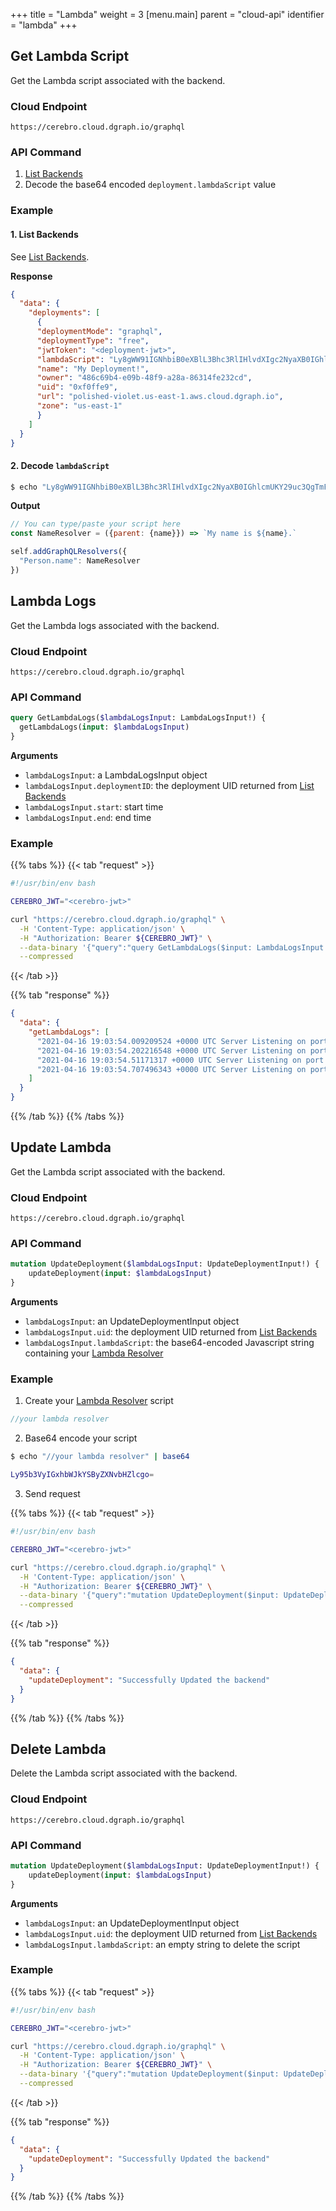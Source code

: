 +++
title = "Lambda"
weight = 3
[menu.main]
    parent = "cloud-api"
    identifier = "lambda"
+++

## Get Lambda Script

Get the Lambda script associated with the backend.

### Cloud Endpoint

```
https://cerebro.cloud.dgraph.io/graphql
```

### API Command

1. [List Backends](/cloud-api/backend#list-backends)
2. Decode the base64 encoded `deployment.lambdaScript` value

### Example

#### 1. List Backends

See [List Backends](/cloud-api/backend#list-backends).

**Response**

```json
{
  "data": {
    "deployments": [
      {
      "deploymentMode": "graphql",
      "deploymentType": "free",
      "jwtToken": "<deployment-jwt>",
      "lambdaScript": "Ly8gWW91IGNhbiB0eXBlL3Bhc3RlIHlvdXIgc2NyaXB0IGhlcmUKY29uc3QgTmFtZVJlc29sdmVyID0gKHtwYXJlbnQ6IHtuYW1lfX0pID0+IGBNeSBuYW1lIGlzICR7bmFtZX0uYAoKc2VsZi5hZGRHcmFwaFFMUmVzb2x2ZXJzKHsKICAgICJQZXJzb24ubmFtZSI6IE5hbWVSZXNvbHZlcgp9KQ==",
      "name": "My Deployment!",
      "owner": "486c69b4-e09b-48f9-a28a-86314fe232cd",
      "uid": "0xf0ffe9",
      "url": "polished-violet.us-east-1.aws.cloud.dgraph.io",
      "zone": "us-east-1"
      }
    ]
  }
}
```

#### 2. Decode `lambdaScript`

```bash
$ echo "Ly8gWW91IGNhbiB0eXBlL3Bhc3RlIHlvdXIgc2NyaXB0IGhlcmUKY29uc3QgTmFtZVJlc29sdmVyID0gKHtwYXJlbnQ6IHtuYW1lfX0pID0+IGBNeSBuYW1lIGlzICR7bmFtZX0uYAoKc2VsZi5hZGRHcmFwaFFMUmVzb2x2ZXJzKHsKICAgICJQZXJzb24ubmFtZSI6IE5hbWVSZXNvbHZlcgp9KQ==" | base64 -d
```

**Output**

```js
// You can type/paste your script here
const NameResolver = ({parent: {name}}) => `My name is ${name}.`

self.addGraphQLResolvers({
  "Person.name": NameResolver
})
```

## Lambda Logs

Get the Lambda logs associated with the backend.

### Cloud Endpoint

```
https://cerebro.cloud.dgraph.io/graphql
```

### API Command

```graphql
query GetLambdaLogs($lambdaLogsInput: LambdaLogsInput!) {
  getLambdaLogs(input: $lambdaLogsInput)
}
```

**Arguments**

* `lambdaLogsInput`: a LambdaLogsInput object
* `lambdaLogsInput.deploymentID`: the deployment UID returned from [List Backends](/cloud-api/backend#list-backends)
* `lambdaLogsInput.start`: start time
* `lambdaLogsInput.end`: end time

### Example

{{% tabs %}} {{< tab "request" >}}
```bash
#!/usr/bin/env bash

CEREBRO_JWT="<cerebro-jwt>"

curl "https://cerebro.cloud.dgraph.io/graphql" \
  -H 'Content-Type: application/json' \
  -H "Authorization: Bearer ${CEREBRO_JWT}" \
  --data-binary '{"query":"query GetLambdaLogs($input: LambdaLogsInput!) {\n getLambdaLogs(input: $input)\n}","variables":{"input":{"deploymentID":"0xf0ffe9"}}}' \
  --compressed
```
{{< /tab >}} 

{{% tab "response" %}}
```json
{
  "data": {
    "getLambdaLogs": [
      "2021-04-16 19:03:54.009209524 +0000 UTC Server Listening on port 8686!",
      "2021-04-16 19:03:54.202216548 +0000 UTC Server Listening on port 8686!",
      "2021-04-16 19:03:54.51171317 +0000 UTC Server Listening on port 8686!",
      "2021-04-16 19:03:54.707496343 +0000 UTC Server Listening on port 8686!"
    ]
  }
}
```
{{% /tab %}} {{% /tabs %}}

## Update Lambda

Get the Lambda script associated with the backend.

### Cloud Endpoint

```
https://cerebro.cloud.dgraph.io/graphql
```

### API Command

```graphql
mutation UpdateDeployment($lambdaLogsInput: UpdateDeploymentInput!) {
    updateDeployment(input: $lambdaLogsInput)
}
```

**Arguments**

* `lambdaLogsInput`: an UpdateDeploymentInput object
* `lambdaLogsInput.uid`: the deployment UID returned from [List Backends](/cloud-api/backend#list-backends)
* `lambdaLogsInput.lambdaScript`: the base64-encoded Javascript string containing your [Lambda Resolver](https://dgraph.io/docs/graphql/lambda/overview/)

### Example

1) Create your [Lambda Resolver](https://dgraph.io/docs/graphql/lambda/overview/) script

```js
//your lambda resolver
```

2) Base64 encode your script

```bash
$ echo "//your lambda resolver" | base64

Ly95b3VyIGxhbWJkYSByZXNvbHZlcgo=
```

3) Send request

{{% tabs %}} {{< tab "request" >}}
```bash
#!/usr/bin/env bash

CEREBRO_JWT="<cerebro-jwt>"

curl "https://cerebro.cloud.dgraph.io/graphql" \
  -H 'Content-Type: application/json' \
  -H "Authorization: Bearer ${CEREBRO_JWT}" \
  --data-binary '{"query":"mutation UpdateDeployment($input: UpdateDeploymentInput!) {\n updateDeployment(input: $input)\n}","variables":{"input":{"uid":"0xf0ffe9", "lambdaScript":"Ly95b3VyIGxhbWJkYSByZXNvbHZlcgo="}}}' \
  --compressed
```
{{< /tab >}} 

{{% tab "response" %}}
```json
{
  "data": {
    "updateDeployment": "Successfully Updated the backend"
  }
}
```
{{% /tab %}} {{% /tabs %}}

## Delete Lambda

Delete the Lambda script associated with the backend.

### Cloud Endpoint

```
https://cerebro.cloud.dgraph.io/graphql
```

### API Command

```graphql
mutation UpdateDeployment($lambdaLogsInput: UpdateDeploymentInput!) {
    updateDeployment(input: $lambdaLogsInput)
}
```

**Arguments**

* `lambdaLogsInput`: an UpdateDeploymentInput object
* `lambdaLogsInput.uid`: the deployment UID returned from [List Backends](/cloud-api/backend#list-backends)
* `lambdaLogsInput.lambdaScript`: an empty string to delete the script

### Example

{{% tabs %}} {{< tab "request" >}}
```bash
#!/usr/bin/env bash

CEREBRO_JWT="<cerebro-jwt>"

curl "https://cerebro.cloud.dgraph.io/graphql" \
  -H 'Content-Type: application/json' \
  -H "Authorization: Bearer ${CEREBRO_JWT}" \
  --data-binary '{"query":"mutation UpdateDeployment($input: UpdateDeploymentInput!) {\n updateDeployment(input: $input)\n}","variables":{"input":{"uid":"0xf0ffe9", "lambdaScript":""}}}' \
  --compressed
```
{{< /tab >}} 

{{% tab "response" %}}
```json
{
  "data": {
    "updateDeployment": "Successfully Updated the backend"
  }
}
```
{{% /tab %}} {{% /tabs %}}
